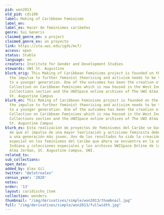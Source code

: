 ```yaml
---
pid: won2013
old_pid: cds108
label: Making of Caribbean Feminisms
label_en:
label_es: Hacer de feminismos caribeños
genre: Sui Generis
claimed_genre_en: a project
claimed_genre_es: un proyecto
link: https://sta.uwi.edu/igds/mcf/
access: open
status: Stable
language: en
creators: Institute for Gender and Development Studies
stewards: UWI St. Augustine
blurb_orig: This Making of Caribbean Feminisms project is founded on the belief that
  the impulse to further feminist theorising and activism needs to be transmitted
  to a younger generation. One of the outcomes has been the creation of a Special
  Collection on Caribbean Feminisms which is now housed in the West Indiana and Special
  Collections section and the UWISpace online archives of The UWI Alma Jordan Library,
  St. Augustine Campus
blurb_en: This Making of Caribbean Feminisms project is founded on the belief that
  the impulse to further feminist theorising and activism needs to be transmitted
  to a younger generation. One of the outcomes has been the creation of a Special
  Collection on Caribbean Feminisms which is now housed in the West Indiana and Special
  Collections section and the UWISpace online archives of The UWI Alma Jordan Library,
  St. Augustine Campus
blurb_es: Esta realización de proyectos de feminismos del Caribe se basa en la creencia
  de que el impulso de una mayor teorización y activismo feminista debe transmitirse
  a una generación más joven. Uno de los resultados ha sido la creación de una colección
  especial en los feminismos del Caribe que ahora se encuentra en la sección West
  Indiana y colecciones especiales y los archivos UWISpace Online de la Biblioteca
  Alma Jordan, St. Augustine Campus, UWI.
related_to:
sub_collections:
open_data:
added_by: Alex Gil
twitter: "@elotroalex"
census_year: '2020'
notes:
order: '13'
layout: caridischo_item
collection: wonders
thumbnail: "/img/derivatives/simple/won2013/thumbnail.jpg"
full: "/img/derivatives/simple/won2013/fullwidth.jpg"
---
```

